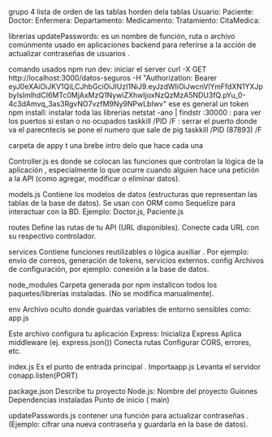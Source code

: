 grupo 4  lista de orden de las tablas 
horden dela tablas
Usuario: 
Paciente:
Doctor:
Enfermera:
Departamento:
Medicamento:
Tratamiento:
CitaMedica:



librerias 
updatePasswords: es un nombre de función, ruta o archivo comúnmente usado en aplicaciones backend para referirse a la acción de actualizar contraseñas de usuarios .

comando usados 
npm run dev: iniciar el server 
curl -X GET http://localhost:3000/datos-seguros -H "Authorization: Bearer eyJ0eXAiOiJKV1QiLCJhbGciOiJIUzI1NiJ9.eyJzdWIiOiJwcnVlYmFfdXN1YXJpbyIsImlhdCI6MTc0MjAxMzQ1NywiZXhwIjoxNzQzMzA5NDU3fQ.pYu_0-4c3dAmvq_3as3RgvNO7vzfM9Ny9NPwLbIwv"
ese es general un token
npm install: instalar toda las librerias 
netstat -ano | findstr :30000 : para ver los puertos si estan o no ocupados
taskkill /PID <PID> /F : serrar el puerto  donde va el parecntecis se pone el numero que sale de pig  taskkill /PID (87893) /F 


carpeta de appy t una brebe intro delo que hace cada una

Controller.js
es donde se colocan las funciones que controlan la lógica de la aplicación , especialmente lo que ocurre cuando alguien hace una petición a la API (como agregar, modificar o eliminar datos).

models.js
Contiene los modelos de datos (estructuras que representan las tablas de la base de datos).
Se usan con ORM como Sequelize para interactuar con la BD.
Ejemplo: Doctor.js, Paciente.js

routes
Define las rutas de tu API (URL disponibles).
Conecte cada URL con su respectivo controlador.

services
Contiene funciones reutilizables o lógica auxiliar .
Por ejemplo: envío de correos, generación de tokens, servicios externos.
config
Archivos de configuración, por ejemplo: conexión a la base de datos.

node_modules
Carpeta generada por npm installcon todos los paquetes/librerías instaladas.
(No se modifica manualmente).

env
Archivo oculto donde guardas variables de entorno sensibles como:
app.js

Este archivo configura tu aplicación Express:
Inicializa Express
Aplica middleware (ej. express.json())
Conecta rutas
Configurar CORS, errores, etc.

index.js
Es el punto de entrada principal .
Importaapp.js
Levanta el servidor conapp.listen(PORT)

package.json
Describe tu proyecto Node.js:
Nombre del proyecto
Guiones
Dependencias instaladas
Punto de inicio ( main)

updatePasswords.js
contener una función para actualizar contraseñas .
(Ejemplo: cifrar una nueva contraseña y guardarla en la base de datos).
